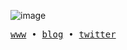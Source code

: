 ![image](https://github.com/ronitrajfr/ronitrajfr/assets/157343700/dae05512-3b19-41dc-91d1-95fd84fd6e39)

<samp>
  <a href="https://www.ronitt.xyz/">www</a> •
  <a href="https://www.ronitt.xyz/blog">blog</a> •
  <a href="https://x.com/ronitrajfr/">twitter</a>
</samp>
